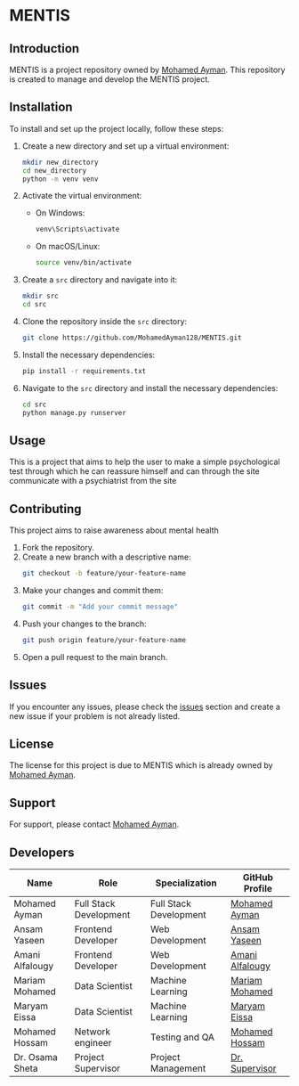 # MENTIS

## Introduction
MENTIS is a project repository owned by [Mohamed Ayman](https://github.com/MohamedAyman128). This repository is created to manage and develop the MENTIS project.

## Installation
To install and set up the project locally, follow these steps:

1. Create a new directory and set up a virtual environment:
    ```bash
    mkdir new_directory
    cd new_directory
    python -m venv venv
    ```

2. Activate the virtual environment:
    - On Windows:
        ```bash
        venv\Scripts\activate
        ```
    - On macOS/Linux:
        ```bash
        source venv/bin/activate
        ```

3. Create a `src` directory and navigate into it:
    ```bash
    mkdir src
    cd src
    ```

4. Clone the repository inside the `src` directory:
    ```bash
    git clone https://github.com/MohamedAyman128/MENTIS.git
    ```
    
5. Install the necessary dependencies:
    ```bash
    pip install -r requirements.txt
    ```
    
6. Navigate to the `src` directory and install the necessary dependencies:
    ```bash
    cd src
    python manage.py runserver
    ```

## Usage
This is a project that aims to help the user to make a simple psychological test through which he can reassure himself and can through the site communicate with a psychiatrist from the site

## Contributing
This project aims to raise awareness about mental health

1. Fork the repository.
2. Create a new branch with a descriptive name:
    ```bash
    git checkout -b feature/your-feature-name
    ```
3. Make your changes and commit them:
    ```bash
    git commit -m "Add your commit message"
    ```
4. Push your changes to the branch:
    ```bash
    git push origin feature/your-feature-name
    ```
5. Open a pull request to the main branch.

## Issues
If you encounter any issues, please check the [issues](https://github.com/MohamedAyman128/MENTIS/issues) section and create a new issue if your problem is not already listed.

## License
The license for this project is due to MENTIS which is already owned by [Mohamed Ayman](https://github.com/MohamedAyman128).

## Support
For support, please contact [Mohamed Ayman](https://github.com/MohamedAyman128).

## Developers
| Name             | Role                   | Specialization         | GitHub Profile                                      |
|------------------|------------------------|------------------------|-----------------------------------------------------|
| Mohamed Ayman    | Full Stack Development | Full Stack Development | [Mohamed Ayman](https://github.com/MohamedAyman128) |
| Ansam Yaseen     | Frontend Developer     | Web Development        | [Ansam Yaseen](https://github.com/ansamyaseen)      |
| Amani Alfalougy  | Frontend Developer     | Web Development        | [Amani Alfalougy](https://github.com/developer3)    |
| Mariam Mohamed   | Data Scientist         | Machine Learning       | [Mariam Mohamed](https://github.com/mariammohamd)   |
| Maryam Eissa     | Data Scientist         | Machine Learning       | [Maryam Eissa](https://github.com/developer5)       |
| Mohamed Hossam   | Network engineer       | Testing and QA         | [Mohamed Hossam](https://github.com/MoHossam1)      |
| Dr. Osama Sheta  | Project Supervisor     | Project Management     | [Dr. Supervisor](https://github.com/drsupervisor)   |
